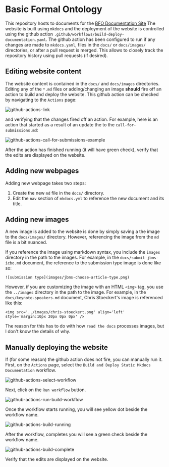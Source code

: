 # Basic Formal Ontology

This repository hosts to documents for the [BFO Documentation Site](https://johnbeve.github.io/BFO-Organization/)  The website is built using `mkdocs` and the deployment of the website is controlled using the github action `.github/workflows/build-deploy-documentation.yaml`. The github action has been configured to run if any changes are made to `mkdocs.yaml`, files in the `docs/` or `docs/images/` directories, or after a pull request is merged. This allows to closely track the repository history using pull requests (if desired). 

## Editing website content 

The website content is contained in the `docs/` and `docs/images` directories. Editing any of the `*.md` files or adding/changing an image **should** fire off an action to build and deploy the website. This github action can be checked by navigating to the `Actions` page:

![github-actions-link](readme-images/github-actions-link.png)

and verifying that the changes fired off an action. For example, here is an action that started as a result of an update the to the `call-for-submissions.md`:

![github-actions-call-for-submissions-example](readme-images/github-actions-call-for-submissions-example.png)  

After the action has finished running (it will have green check), verify that the edits are displayed on the website. 

## Adding new webpages

Adding new webpage takes two steps:

1. Create the new `md` file in the `docs/` directory.
2. Edit the `nav` section of `mkdocs.yml` to reference the new document and its title.

## Adding new images

A new image is added to the website is done by simply saving a the image to the `docs/images/` directory. However, referencing the image from the `md` file is a bit nuanced.  

If you reference the image using markdown syntax, you include the `images` directory in the path to the images. For example, in the `docs/submit-jbms-icbo.md` document, the reference to the submission type image is done like so:
```
![submission type](images/jbms-choose-article-type.png)
```

However, if you are customizing the image with an HTML `<img>` tag, you use the `../images` directory in the path to the image. For example, in the `docs/keynote-speakers.md` document, Chris Stoeckert's image is referenced like this:
```
<img src='../images/chris-stoeckert.png' align='left' style='margin:10px 20px 0px 0px' />
```
The reason for this has to do with how `read the docs` processes images, but I don't know the details of why.

## Manually deploying the website 

If (for some reason) the github action does not fire, you can manually run it. First, on the `Actions` page, select the `Build and Deploy Static Mkdocs Documentation` workflow.  


![github-actions-select-workflow](readme-images/github-actions-select-workflow.png)


Next, click on the `Run workflow` button.  


![github-actions-run-build-workflow](readme-images/github-actions-run-build-workflow.png)  


Once the workflow starts running, you will see yellow dot beside the workflow name.  

![github-actions-build-running](readme-images/github-actions-build-running.png)


After the workflow, completes you will see a green check beside the workflow name.


![github-actions-build-complete](readme-images/github-actions-build-complete.png)


Verify that the edits are displayed on the website. 

